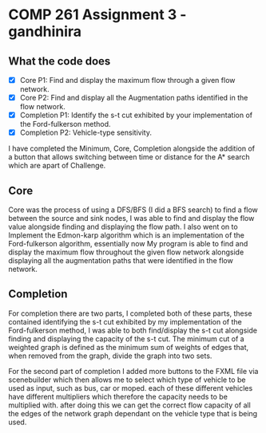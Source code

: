 # COMP 261 Assignment 3 - gandhinira

## What the code does
* [x] Core P1: Find and display the maximum flow through a given flow network.
* [x] Core P2: Find and display all the Augmentation paths identified in the flow network.
* [x] Completion P1: Identify the s-t cut exhibited by your implementation of the Ford-fulkerson method.
* [x] Completion P2: Vehicle-type sensitivity.

I have completed the Minimum, Core, Completion alongside the addition of a button that allows switching between time or distance for the A* search which are apart of Challenge.


## Core
Core was the process of using a DFS/BFS (I did a BFS search) to find a flow between the source and sink nodes, I was able to find and display the flow value alongside finding and displaying the flow path.
I also went on to Implement the Edmon-karp algorithm which is an implementation of the Ford-fulkerson algorithm, essentially now My program is able to find and display the maximum flow throughout the given flow network alongside displaying all the augmentation paths that were identified in the flow network.


## Completion
For completion there are two parts, I completed both of these parts, these contained identifying the s-t cut exhibited by my implementation of the Ford-fulkerson method, I was able to both find/display the s-t cut alongside finding and displaying the capacity of the s-t cut. The minimum cut of a weighted graph is defined as the minimum sum of weights of edges that, when removed from the graph, divide the graph into two sets.

For the second part of completion I added more buttons to the FXML file via scenebuilder which then allows me to select which type of vehicle to be used as input, such as bus, car or moped. each of these different vehicles have different multipliers which therefore the capacity needs to be multiplied with. after doing this we can get the correct flow capacity of all the edges of the network graph dependant on the vehicle type that is being used.
